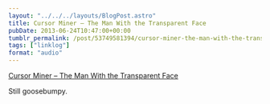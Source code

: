 ```yaml
---
layout: "../../../layouts/BlogPost.astro"
title: Cursor Miner – The Man With the Transparent Face
pubDate: 2013-06-24T10:47:00+00:00
tumblr_permalink: /post/53749581394/cursor-miner-the-man-with-the-transparent-face
tags: ["linklog"]
format: "audio"
---
```


[Cursor Miner &#8211; The Man With the Transparent Face][1]

Still goosebumpy.

[1]: https://soundcloud.com/unchartedaudio/cursor-miner-the-man-with-the-transparent-face
